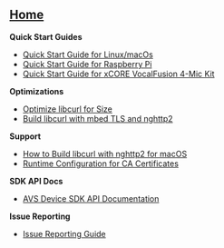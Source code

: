 ## [Home](https://github.com/alexa/avs-device-sdk/wiki)

**Quick Start Guides**    
* [Quick Start Guide for Linux/macOs](https://github.com/alexa/avs-device-sdk/wiki/Linux-Quick-Start-Guide)
* [Quick Start Guide for Raspberry Pi](https://github.com/alexa/avs-device-sdk/wiki/Raspberry-Pi-Quick-Start-Guide) 
* [Quick Start Guide for xCORE VocalFusion 4-Mic Kit](https://github.com/xmos/vocalfusion-avs-setup) 

**Optimizations**  
* [Optimize libcurl for Size](https://github.com/alexa/alexa-client-sdk/wiki/Optimize-libcurl)
* [Build libcurl with mbed TLS and nghttp2](https://github.com/alexa/alexa-client-sdk/wiki/Build-libcurl-with-mbed-TLS-and-nghttp2)  

**Support** 
* [How to Build libcurl with nghttp2 for macOS](https://github.com/alexa/alexa-client-sdk/wiki/How-to-build-libcurl-with-nghttp2-for-macos)  
* [Runtime Configuration for CA Certificates](https://github.com/alexa/avs-device-sdk/wiki/Runtime-Configuration-for-CA-Certificates)  

**SDK API Docs** 
* [AVS Device SDK API Documentation](https://alexa.github.io/avs-device-sdk/)  

**Issue Reporting**   
* [Issue Reporting Guide](https://github.com/alexa/avs-device-sdk/wiki/Issue-Reporting-Guide)